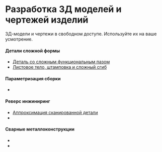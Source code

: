 # Разработка 3Д моделей и чертежей изделий

3Д-модели и чертежи в свободном доступе. 
Используйте их на ваше усмотрение.

#### Детали сложной формы
- [Деталь со сложным функциональным пазом](BASE/Деталь%20со%20сложным%20функциональным%20пазом.md)
- [Листовое тело, штамповка и сложный сгиб](BASE/Листовое%20тело,%20штамповка%20и%20сложный%20сгиб.md)

#### Параметризация сборки
- 

#### Реверс инжиниринг
- [Аппроксимация сканированной детали](BASE/Аппроксимация%20сканированной%20детали.md)
- 

#### Сварные металлоконструкции
- 
- 
